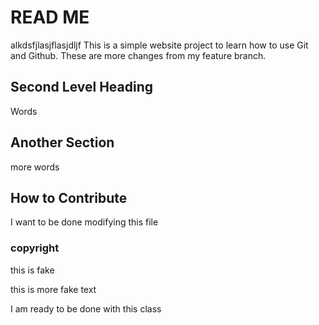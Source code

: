 # READ ME
alkdsfjlasjflasjdljf
This is a simple website project to learn how to use Git and Github. These are more changes from my feature branch.

## Second Level Heading

Words

## Another Section

more words

## How to Contribute

I want to be done modifying this file

### copyright
this is fake

this is more fake text

I am ready to be done with this class